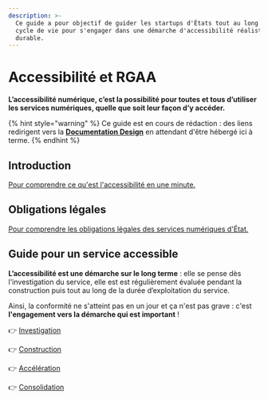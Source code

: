 ```yaml
---
description: >-
  Ce guide a pour objectif de guider les startups d'États tout au long de leur
  cycle de vie pour s'engager dans une démarche d'accessibilité réaliste et
  durable.
---
```


# Accessibilité et RGAA

**L’accessibilité numérique, c’est la possibilité pour toutes et tous d’utiliser les services numériques, quelle que soit leur façon d’y accéder.**

{% hint style="warning" %}
Ce guide est en cours de rédaction : des liens redirigent vers la [**Documentation Design**](https://doc.incubateur.net/design/ressources-design/kit-accessibilite/obligations-legales) en attendant d'être hébergé ici à terme.
{% endhint %}

## Introduction

[Pour comprendre ce qu'est l'accessibilité en une minute.](https://doc.incubateur.net/design/ressources-design/kit-accessibilite/introduction)

## Obligations légales

[Pour comprendre les obligations légales des services numériques d'État.](https://doc.incubateur.net/design/ressources-design/kit-accessibilite/obligations-legales)

## Guide pour un service accessible

**L’accessibilité est une démarche sur le long terme** : elle se pense dès l'investigation du service, elle est est régulièrement évaluée pendant la construction puis tout au long de la durée d’exploitation du service.

Ainsi, la conformité ne s'atteint pas en un jour et ça n'est pas grave : c'est **l'engagement vers la démarche qui est important** ! 

👉 [Investigation](https://doc.incubateur.net/design/ressources-design/kit-accessibilite/guide-pour-une-startup-detat-accessible/investigation)

👉 [Construction](https://doc.incubateur.net/design/ressources-design/kit-accessibilite/guide-pour-une-startup-detat-accessible/construction)

👉 [Accélération](https://doc.incubateur.net/design/ressources-design/kit-accessibilite/guide-pour-une-startup-detat-accessible/acceleration)

👉 [Consolidation](https://doc.incubateur.net/design/ressources-design/kit-accessibilite/guide-pour-une-startup-detat-accessible/consolidation)

